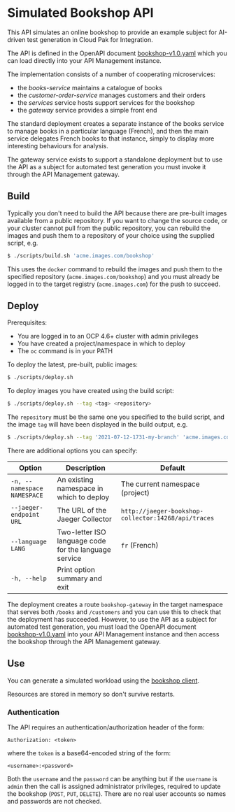 # Simulated Bookshop API

This API simulates an online bookshop to provide an example subject for AI-driven test generation in Cloud Pak for Integration.

The API is defined in the OpenAPI document [bookshop-v1.0.yaml](../bookshop-v1.0.yaml) which you can load directly into your API Management instance.

The implementation consists of a number of cooperating microservices:

- the _books-service_ maintains a catalogue of books
- the _customer-order-service_ manages customers and their orders
- the _services_ service hosts support services for the bookshop
- the _gateway_ service provides a simple front end

The standard deployment creates a separate instance of the books service to manage books in a particular language (French), and then the main service delegates French books to that instance, simply to display more interesting behaviours for analysis.

The gateway service exists to support a standalone deployment but to use the API as a subject for automated test generation you must invoke it through the API Management gateway.

## Build

Typically you don't need to build the API because there are pre-built images available from a public repository. If you want to change the source code, or your cluster cannot pull from the public repository, you can rebuild the images and push them to a repository of your choice using the supplied script, e.g.
```sh
$ ./scripts/build.sh 'acme.images.com/bookshop'
```

This uses the `docker` command to rebuild the images and push them to the specified repository (`acme.images.com/bookshop`) and you must already be logged in to the target registry (`acme.images.com`) for the push to succeed.

## Deploy

Prerequisites:

- You are logged in to an OCP 4.6+ cluster with admin privileges
- You have created a project/namespace in which to deploy
- The `oc` command is in your PATH

To deploy the latest, pre-built, public images:
```sh
$ ./scripts/deploy.sh
```

To deploy images you have created using the build script:
```sh
$ ./scripts/deploy.sh --tag <tag> <repository>
```

The `repository` must be the same one you specified to the build script, and the image `tag` will have been displayed in the build output, e.g.
```sh
$ ./scripts/deploy.sh --tag '2021-07-12-1731-my-branch' 'acme.images.com/bookshop'
```

There are additional options you can specify:

| Option                      | Description                                           | Default                                             |
| --------------------------- | ----------------------------------------------------- | --------------------------------------------------- |
| `-n, --namespace NAMESPACE` | An existing namespace in which to deploy              | The current namespace (project)                     |
| `--jaeger-endpoint URL`     | The URL of the Jaeger Collector                       | `http://jaeger-bookshop-collector:14268/api/traces` |
| `--language LANG`           | Two-letter ISO language code for the language service | `fr` (French)                                       |
| `-h, --help`                | Print option summary and exit                         |                                                     |

The deployment creates a route `bookshop-gateway` in the target namespace that serves both `/books` and `/customers` and you can use this to check that the deployment has succeeded. However, to use the API as a subject for automated test generation, you must load the OpenAPI document [bookshop-v1.0.yaml](./bookshop-v1.0.yaml) into your API Management instance and then access the bookshop through the API Management gateway.

## Use

You can generate a simulated workload using the [bookshop client](../client/README.md).

Resources are stored in memory so don't survive restarts.

### Authentication

The API requires an authentication/authorization header of the form:
```
Authorization: <token>
```

where the `token` is a base64-encoded string of the form:
```
<username>:<password>
```

Both the `username` and the `password` can be anything but if the `username` is `admin` then the call is assigned administrator privileges, required to update the bookshop (`POST`, `PUT`, `DELETE`). There are no real user accounts so names and passwords are not checked.
